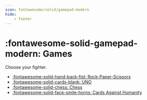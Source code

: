 ```yaml
---
icon: fontawesome/solid/gamepad-modern
hide:
    - footer
---
```


# :fontawesome-solid-gamepad-modern: Games

Choose your fighter.

<div class="grid cards" markdown>

- [:fontawesome-solid-hand-back-fist: Rock-Paper-Scissors](rps/)
- [:fontawesome-solid-cards-blank: UNO](uno/)
- [:fontawesome-solid-chess: Chess](chess/)
- [:fontawesome-solid-face-smile-horns: Cards Against Humanity](cah/)

</div>